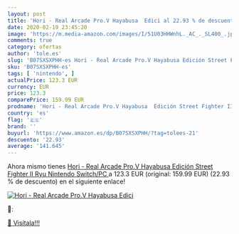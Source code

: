 ```yaml
---
layout: post
title: 'Hori - Real Arcade Pro.V Hayabusa  Edici al 22.93 % de descuento'
date: 2020-02-19 23:45:20
image: 'https://m.media-amazon.com/images/I/51U03HHWnhL._AC_._SL400_.jpg'
comments: true
category: ofertas
author: 'tole.es'
slug: 'B07SXSXPHH-es Hori - Real Arcade Pro.V Hayabusa Edición Street Fighter...'
sku: 'B07SXSXPHH-es'
tags: [ 'nintendo', ]
actualPrice: 123.3 EUR
currency: EUR
price: 123.3
comparePrice: 159.99 EUR
prodname: 'Hori - Real Arcade Pro.V Hayabusa  Edición Street Fighter II Ryu  Nintendo Switch/PC '
country: 'es'
flag: '🇪🇸'
brand: ''
buyurl: 'https://www.amazon.es/dp/B07SXSXPHH/?tag=tolees-21'
descuento: '22.93'
average: '141.645'
---
```


Ahora mismo tienes [Hori - Real Arcade Pro.V Hayabusa  Edición Street Fighter II Ryu  Nintendo Switch/PC ](https://www.amazon.es/dp/B07SXSXPHH/?tag=tolees-21) a 123.3 EUR (original: 159.99 EUR) (22.93 %  de descuento) en el siguiente enlace!

[![Hori - Real Arcade Pro.V Hayabusa  Edici](https://m.media-amazon.com/images/I/51U03HHWnhL._AC_._SL400_.jpg)](https://www.amazon.es/dp/B07SXSXPHH/?tag=tolees-21)

🔎:


[🛒 Visítala!!!](https://www.amazon.es/dp/B07SXSXPHH/?tag=tolees-21)
